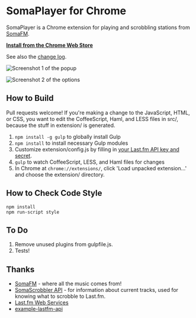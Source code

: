 # SomaPlayer for Chrome

SomaPlayer is a Chrome extension for playing and scrobbling stations from [SomaFM](http://somafm.com).

**[Install from the Chrome Web Store](https://chrome.google.com/webstore/detail/somaplayer/dpcghdgbhjkihgnnbojldhjmcbieofgo?hl=en&gl=US&authuser=1)**

See also the [change log](CHANGELOG.md).

![Screenshot 1 of the popup](https://raw.githubusercontent.com/cheshire137/soma-chrome/master/screenshot.png)

![Screenshot 2 of the options](https://raw.githubusercontent.com/cheshire137/soma-chrome/master/screenshot2.png)

## How to Build

Pull requests welcome! If you're making a change to the JavaScript, HTML, or CSS, you want to edit the CoffeeScript, Haml, and LESS files in src/, because the stuff in extension/ is generated.

1. `npm install -g gulp` to globally install Gulp
1. `npm install` to install necessary Gulp modules
1. Customize extension/config.js by filling in [your Last.fm API key and secret](http://www.last.fm/api/accounts).
1. `gulp` to watch CoffeeScript, LESS, and Haml files for changes
1. In Chrome at `chrome://extensions/`, click 'Load unpacked extension...' and choose the extension/ directory.

## How to Check Code Style

    npm install
    npm run-script style

## To Do

1. Remove unused plugins from gulpfile.js.
1. Tests!

## Thanks

- [SomaFM](http://somafm.com/) - where all the music comes from!
- [SomaScrobbler API](http://api.somascrobbler.com/) - for information about current tracks, used for knowing what to scrobble to Last.fm.
- [Last.fm Web Services](http://www.last.fm/api)
- [example-lastfm-api](https://github.com/soundsuggest/example-lastfm-api)
